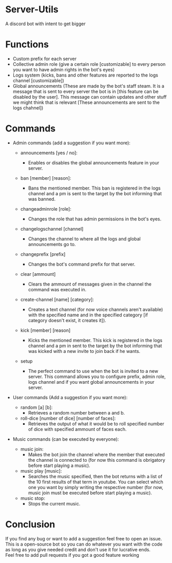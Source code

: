 # Server-Utils
A discord bot with intent to get bigger


# Functions
- Custom prefix for each server
- Collective admin role (give a certain role [customizable] to every person you want to have admin rights in the bot's eyes)
- Logs system (kicks, bans and other features are reported to the logs channel [customizable])
- Global announcements (These are made by the bot's staff steam. It is a message that is sent to every server the bot is in [this feature can be disabled by the user]. This message can contain updates and other stuff we might think that is relevant [These announcements are sent to the logs chahnel])


# Commands
- Admin commands (add a suggestion if you want more):
  - announcements [yes / no]:
    - Enables or disables the global announcements feature in your server.
    
    
  - ban [member] [reason]:
    - Bans the mentioned member. This ban is registered in the logs channel and a pm is sent to the target by the bot informing that was banned.
    
    
  - changeadminrole [role]:
    - Changes the role that has admin permissions in the bot's eyes.
    
    
  - changelogschannel [channel]
    - Changes the channel to where all the logs and global announcements go to.
    
    
  - changeprefix [prefix]
    - Changes the bot's command prefix for that server.
    
    
  - clear [ammount]
    - Clears the ammount of messages given in the channel the command was executed in.
  
  
  - create-channel [name] [category]:
    - Creates a text channel (for now voice channels aren't available) with the specified name and in the specified category [if category doesn't exist, it creates it]).
    
    
  - kick [member] [reason]
    - Kicks the mentioned member. This kick is registered in the logs channel and a pm in sent to the target by the bot informing that was kicked with a new invite to join back if he wants.
    
    
  - setup
    - The perfect command to use when the bot is invited to a new server. This command allows you to configure prefix, admin role, logs channel and if you want global announcements in your server.
    
- User commands (Add a suggestion if you want more):
  - random [a] [b]:
    - Retrieves a random number between a and b.
  - roll-dice [number of dice] [number of faces]:
    - Retrieves the output of what it would be to roll specified number of dice with specified ammount of faces each.
    
- Music commands (can be executed by everyone):
  - music join:
    - Makes the bot join the channel where the member that executed the channel is connected to (for now this command is obrigatory before start playing a music).
  - music play [music]:
    - Searches the music specified, then the bot returns with a list of the 10 first results of that term in youtube. You can select which one you want by simply writing the respective number (for now, music join must be executed before start playing a music).
  - music stop:
    - Stops the current music.
    
# Conclusion
If you find any bug or want to add a suggestion feel free to open an issue.\
This is a open-source bot so you can do whatever you want with the code as long as you give needed credit and don't use it for lucrative ends.\
Feel free to add pull requests if you got a good feature working
